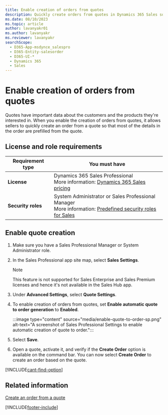 ```yaml
---
title: Enable creation of orders from quotes
description: Quickly create orders from quotes in Dynamics 365 Sales so the relevant data is populated from the quote.
ms.date: 08/10/2023
ms.topic: article
author: lavanyakr01
ms.author: lavanyakr
ms.reviewer: lavanyakr
searchScope: 
  - D365-App-msdynce_salespro
  - D365-Entity-salesorder
  - D365-UI-*
  - Dynamics 365
  - Sales
---
```


# Enable creation of orders from quotes

Quotes have important data about the customers and the products they're interested in. When you enable the creation of orders from quotes, it allows sellers to quickly create an order from a quote so that most of the details in the order are prefilled from the quote.  

## License and role requirements

| Requirement type | You must have |  
|-----------------------|---------|
| **License** | Dynamics 365 Sales Professional <br>More information: [Dynamics 365 Sales pricing](https://dynamics.microsoft.com/sales/pricing/) |
| **Security roles** | System Administrator or Sales Professional Manager <br>  More information: [Predefined security roles for Sales](security-roles-for-sales.md)|

## Enable quote creation

1. Make sure you have a Sales Professional Manager or System Administrator role.

2. In the Sales Professional app site map, select **Sales Settings**.
    > [!NOTE]
    > This feature is not supported for Sales Enterprise and Sales Premium licenses and hence it's not available in the Sales Hub app.

3.  Under **Advanced Settings**, select **Quote Settings**.

4.  To enable creation of orders from quotes, set **Enable automatic quote to order generation** to **Enabled**.

    :::image type="content" source="media/enable-quote-to-order-sp.png" alt-text="A screenshot of Sales Professional Settings to enable automatic creation of quote to order.":::

6.  Select **Save**. 
7.  Open a quote, activate it, and verify if the **Create Order** option is available on the command bar. You can now select **Create Order** to create an order based on the quote. 

[!INCLUDE[cant-find-option](../includes/cant-find-option.md)] 

## Related information

[Create an order from a quote](create-edit-order-sales.md#create-an-order-from-a-quote)

[!INCLUDE[footer-include](../includes/footer-banner.md)]

